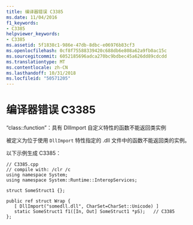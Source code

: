 ```yaml
---
title: 编译器错误 C3385
ms.date: 11/04/2016
f1_keywords:
- C3385
helpviewer_keywords:
- C3385
ms.assetid: 5f1838c1-986e-47db-8dbc-e06976b83cf3
ms.openlocfilehash: 0cf8f75588339420c688db6e808a62a9fb0ac15c
ms.sourcegitcommit: 6052185696adca270bc9bdbec45a626dd89cdcdd
ms.translationtype: MT
ms.contentlocale: zh-CN
ms.lasthandoff: 10/31/2018
ms.locfileid: "50571205"
---
```

# <a name="compiler-error-c3385"></a>编译器错误 C3385

“class::function”：具有 DllImport 自定义特性的函数不能返回类实例

被定义为位于使用 `DllImport` 特性指定的 .dll 文件中的函数不能返回类的实例。

以下示例生成 C3385：

```
// C3385.cpp
// compile with: /clr /c
using namespace System;
using namespace System::Runtime::InteropServices;

struct SomeStruct1 {};

public ref struct Wrap {
   [ DllImport("somedll.dll", CharSet=CharSet::Unicode) ]
   static SomeStruct1 f1([In, Out] SomeStruct1 *pS);   // C3385
};
```
